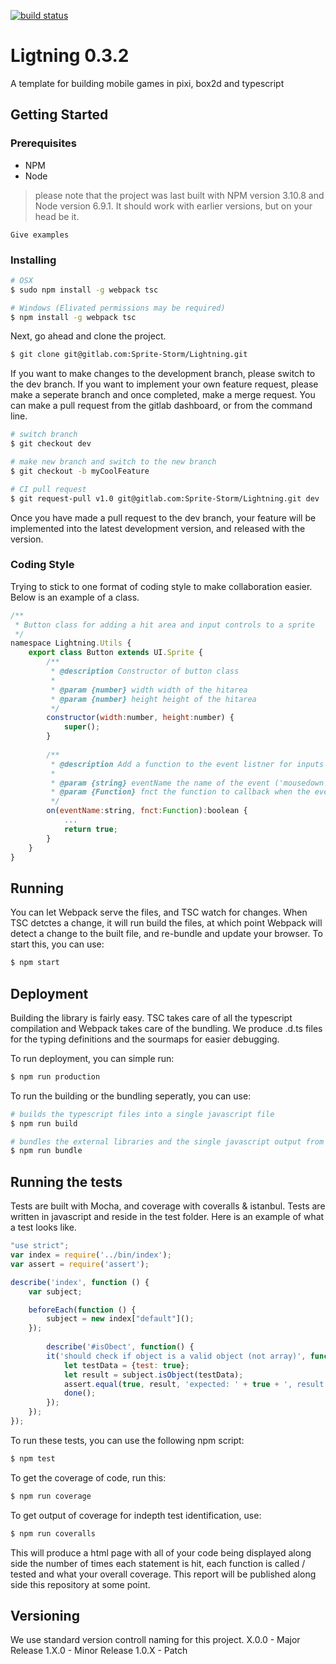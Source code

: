 [![build status](https://gitlab.com/Sprite-Storm/lightning/badges/dev/build.svg)](https://gitlab.com/Sprite-Storm/lightning/commits/dev)


# Ligtning 0.3.2

A template for building mobile games in pixi, box2d and typescript

## Getting Started

### Prerequisites

- NPM
- Node
> please note that the project was last built with NPM version 3.10.8 and Node version 6.9.1. It should work with earlier versions, but on your head be it.

```
Give examples
```

### Installing

```sh
# OSX
$ sudo npm install -g webpack tsc

# Windows (Elivated permissions may be required)
$ npm install -g webpack tsc
```

Next, go ahead and clone the project.

```sh
$ git clone git@gitlab.com:Sprite-Storm/Lightning.git
```

If you want to make changes to the development branch, please switch to the dev branch. If you want to implement your own feature request, please make a seperate branch and once completed, make a merge request. You can make a pull request from the gitlab dashboard, or from the command line.

```sh
# switch branch
$ git checkout dev

# make new branch and switch to the new branch
$ git checkout -b myCoolFeature

# CI pull request
$ git request-pull v1.0 git@gitlab.com:Sprite-Storm/Lightning.git dev
```
Once you have made a pull request to the dev branch, your feature will be implemented into the latest development version, and released with the version.

### Coding Style
Trying to stick to one format of coding style to make collaboration easier. Below is an example of a class.

```js 
/**
 * Button class for adding a hit area and input controls to a sprite
 */
namespace Lightning.Utils {
    export class Button extends UI.Sprite {
        /**
         * @description Constructor of button class
         * 
         * @param {number} width width of the hitarea
         * @param {number} height height of the hitarea
         */
        constructor(width:number, height:number) {
            super();
        }
        
        /**
         * @description Add a function to the event listner for inputs
         * 
         * @param {string} eventName the name of the event ('mousedown', 'touchend'...)
         * @param {Function} fnct the function to callback when the event is emitted
         */
        on(eventName:string, fnct:Function):boolean {
            ...
            return true;
        }
    }
}
```

## Running
You can let Webpack serve the files, and TSC watch for changes. When TSC detctes a change, it will run build the files, at which point Webpack will detect a change to the built file, and re-bundle and update your browser. To start this, you can use:
```sh
$ npm start
```

## Deployment

Building the library is fairly easy. TSC takes care of all the typescript compilation and Webpack takes care of the bundling. We produce .d.ts files for the typing definitions and the sourmaps for easier debugging. 

To run deployment, you can simple run:

```sh
$ npm run production
```

To run the building or the bundling seperatly, you can use:

```sh
# builds the typescript files into a single javascript file
$ npm run build

# bundles the external libraries and the single javascript output from TSC
$ npm run bundle
```


## Running the tests

Tests are built with Mocha, and coverage with coveralls & istanbul. Tests are written in javascript and reside in the test folder. Here is an example of what a test looks like.
```js
"use strict";
var index = require('../bin/index');
var assert = require('assert');

describe('index', function () {
    var subject;

    beforeEach(function () {
        subject = new index["default"]();
    });
    
        describe('#isObect', function() {
        it('should check if object is a valid object (not array)', function(done) {
            let testData = {test: true};
            let result = subject.isObject(testData);
            assert.equal(true, result, 'expected: ' + true + ', result: ' + result);
            done();
        });
    });
});

```

To run these tests, you can use the following npm script:
```sh
$ npm test
``` 

To get the coverage of code, run this:
```sh
$ npm run coverage
``` 

To get output of coverage for indepth test identification, use:
```sh
$ npm run coveralls
``` 
This will produce a html page with all of your code being displayed along side the number of times each statement is hit, each function is called / tested and what your overall coverage. This report will be published along side this repository at some point.

## Versioning

We use standard version controll naming for this project.
X.0.0 - Major Release
1.X.0 - Minor Release
1.0.X - Patch